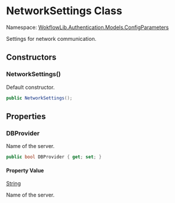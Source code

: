 # NetworkSettings Class 

Namespace: [WokflowLib.Authentication.Models.ConfigParameters](WokflowLib.Authentication.Models.ConfigParameters.md)

Settings for network communication.

## Constructors 

### NetworkSettings()

Default constructor.

```C#
public NetworkSettings();
```

## Properties

### DBProvider

Name of the server.

```C#
public bool DBProvider { get; set; }
```

#### Property Value

[String](https://learn.microsoft.com/en-us/dotnet/api/system.string)

Name of the server.

